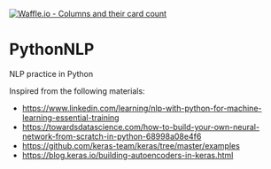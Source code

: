 [![Waffle.io - Columns and their card count](https://badge.waffle.io/soumendrak/PythonNLP.svg?columns=all)](https://waffle.io/soumendrak/PythonNLP)
# PythonNLP
NLP practice in Python

Inspired from the following materials:
-  https://www.linkedin.com/learning/nlp-with-python-for-machine-learning-essential-training
-  https://towardsdatascience.com/how-to-build-your-own-neural-network-from-scratch-in-python-68998a08e4f6
-  https://github.com/keras-team/keras/tree/master/examples
-  https://blog.keras.io/building-autoencoders-in-keras.html